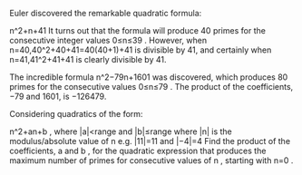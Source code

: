 Euler discovered the remarkable quadratic formula:

n^2+n+41 
It turns out that the formula will produce 40 primes for the consecutive integer values  0≤n≤39 . However, when  n=40,40^2+40+41=40(40+1)+41  is divisible by 41, and certainly when  n=41,41^2+41+41  is clearly divisible by 41.

The incredible formula  n^2−79n+1601  was discovered, which produces 80 primes for the consecutive values  0≤n≤79 . The product of the coefficients, −79 and 1601, is −126479.

Considering quadratics of the form:

n^2+an+b , where  |a|<range  and  |b|≤range 
where  |n|  is the modulus/absolute value of  n 
e.g.  |11|=11  and  |−4|=4 
Find the product of the coefficients,  a  and  b , for the quadratic expression that produces the maximum number of primes for consecutive values of  n , starting with  n=0 .
